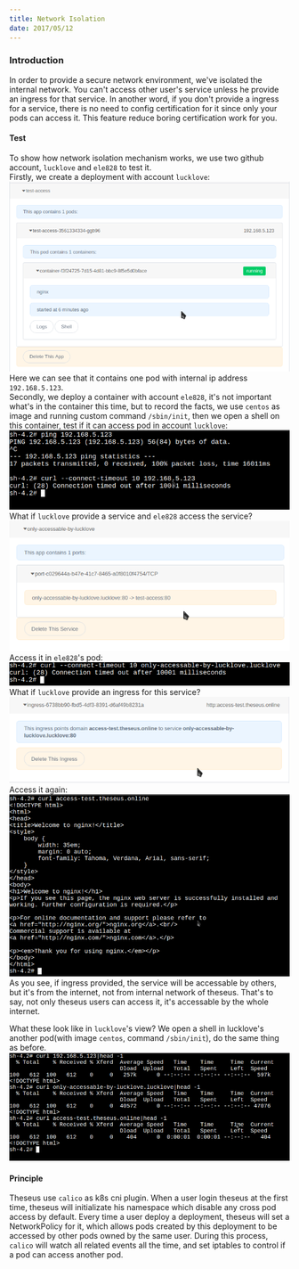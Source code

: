 ```yaml
---
title: Network Isolation
date: 2017/05/12
---
```

### Introduction
In order to provide a secure network environment, we've isolated the internal network. You can't access other user's service unless he provide an ingress for that service. In another word, if you don't provide a ingress for a service, there is no need to config certification for it since only your pods can access it. This feature reduce boring certification work for you.

#### Test
To show how network isolation mechanism works, we use two github account, `lucklove` and `ele828` to test it.  
Firstly, we create a deployment with account `lucklove`:
![A deployment running nginx in account lucklove](/images/test-pod-nginx-by-lucklove.png)  
Here we can see that it contains one pod with internal ip address `192.168.5.123`.  
Secondly, we deploy a container with account `ele828`, it's not important what's in the container this time, but to record the facts, we use `centos` as image and running custom command `/sbin/init`, then we open a shell on this container, test if it can access pod in account `lucklove`:
![Not accessable](/images/not-accessable-by-ele828-by-ip.png)  
What if `lucklove` provide a service and `ele828` access the service?  
![Service provided by lucklove](/images/test-service-by-lucklove.png)  
Access it in `ele828`'s pod:  
![Still not accessable](/images/not-accessable-by-ele828-by-service.png)  
What if `lucklove` provide an ingress for this service?  
![Ingress provided by lucklove](/images/test-ingress-by-lucklove.png)  
Access it again:  
![Accessable!](/images/accessable-by-ele828-by-ingress.png)  
As you see, if ingress provided, the service will be accessable by others, but it's from the internet, not from internal network of theseus. That's to say, not only theseus users can access it, it's accessable by the whole internet.  

What these look like in `lucklove`'s view? We open a shell in lucklove's another pod(with image `centos`, command `/sbin/init`), do the same thing as before.  
![All are accessable](/images/access-all-by-lucklove.png)

#### Principle
Theseus use `calico` as k8s cni plugin. When a user login theseus at the first time, theseus will initializate his namespace which disable any cross pod access by default. Every time a user deploy a deployment, theseus will set a NetworkPolicy for it, which allows pods created by this deployment to be accessed by other pods owned by the same user. During this process, `calico` will watch all related events all the time, and set iptables to control if a pod can access another pod.
